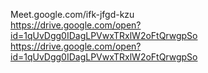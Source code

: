 Meet.google.com/ifk-jfgd-kzu  
https://drive.google.com/open?id=1qUvDgg0IDagLPVwxTRxlW2oFtQrwgpSo  
https://drive.google.com/open?id=1qUvDgg0IDagLPVwxTRxlW2oFtQrwgpSo  
